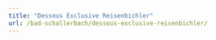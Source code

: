 ```yaml
---
title: "Dessous Exclusive Reisenbichler"
url: /bad-schallerbach/dessous-exclusive-reisenbichler/
---
```

